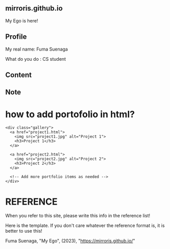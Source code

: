 ## mirroris.github.io
My Ego is here!

## Profile 
My real name: Fuma Suenaga

What do you do : CS student 

## Content

## Note

# how to add portofolio in html?
```
<div class="gallery">
  <a href="project1.html">
    <img src="project1.jpg" alt="Project 1">
    <h3>Project 1</h3>
  </a>

  <a href="project2.html">
    <img src="project2.jpg" alt="Project 2">
    <h3>Project 2</h3>
  </a>

  <!-- Add more portfolio items as needed -->
</div>
```

# REFERENCE 
When you refer to this site, please write this info in the reference list!

Here is the template. If you don't care whatever the reference format is, it is better to use this!

Fuma Suenaga, "My Ego", (2023), "https://mirroris.github.io/"


